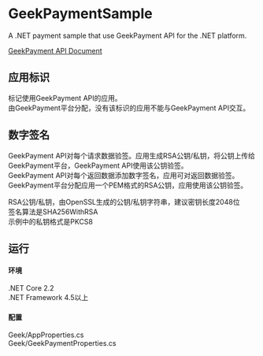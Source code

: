 # GeekPaymentSample

A .NET payment sample that use GeekPayment API for the .NET platform.

[GeekPayment API Document](https://apidoc.geekpayment.com)

## 应用标识
标记使用GeekPayment API的应用。  
由GeekPayment平台分配，没有该标识的应用不能与GeekPayment API交互。

## 数字签名
GeekPayment API对每个请求数据验签。应用生成RSA公钥/私钥，将公钥上传给GeekPayment平台，GeekPayment API使用该公钥验签。  
GeekPayment API对每个返回数据添加数字签名，应用可对返回数据验签。GeekPayment平台分配应用一个PEM格式的RSA公钥，应用使用该公钥验签。

RSA公钥/私钥，由OpenSSL生成的公钥/私钥字符串，建议密钥长度2048位  
签名算法是SHA256WithRSA  
示例中的私钥格式是PKCS8

## 运行

#### 环境
.NET Core 2.2  
.NET Framework 4.5以上

#### 配置
Geek/AppProperties.cs  
Geek/GeekPaymentProperties.cs
